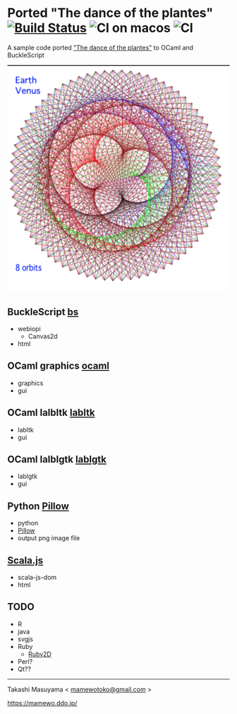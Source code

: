 # Ported "The dance of the plantes" [![Build Status](https://travis-ci.org/mamewotoko/dance_of_the_planets.svg?branch=master)](https://travis-ci.org/mamewotoko/dance_of_the_planets) ![CI on macos](https://github.com/mamewotoko/dance_of_the_planets/workflows/CI%20on%20macos/badge.svg) ![CI](https://github.com/mamewotoko/dance_of_the_planets/workflows/CI/badge.svg)

A sample code ported ["The dance of the plantes"](https://web.archive.org/web/20140122124421/http:/ensign.editme.com/t43dances) to OCaml and BuckleScript

![earth venus](./bs/img/earth_venus.png)

## BuckleScript [bs](./bs)
* webiopi
  * Canvas2d
* html

## OCaml graphics [ocaml](./ocaml)
* graphics
* gui

## OCaml lalbltk [labltk](./labltk)
* labltk
* gui

## OCaml lalblgtk [lablgtk](./lablgtk)
* lablgtk
* gui

## Python [Pillow](./python)
* python
* [Pillow](https://pillow.readthedocs.io/en/stable/)
* output png image file

## [Scala.js](./scalajs)
* scala-js-dom
* html

## TODO
* R
* java
* svgjs
* Ruby
  * [Ruby2D](https://www.ruby2d.com/)
* Perl?
* Qt??


----
Takashi Masuyama < mamewotoko@gmail.com >

https://mamewo.ddo.jp/
